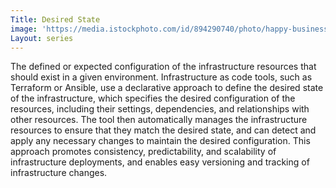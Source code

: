 ```yaml
---
Title: Desired State
image: 'https://media.istockphoto.com/id/894290740/photo/happy-business-leader-presenting-his-team-a-new-business-plan-on-whiteboard.jpg?b=1&s=170667a&w=0&k=20&c=QbEHpaZmBkJ3tlhP-s94Gi1Ff9Qc5P0o6obMkVr_sJ4='
Layout: series
---
```

The defined or expected configuration of the infrastructure resources that should exist in a given environment. Infrastructure as code tools, such as Terraform or Ansible, use a declarative approach to define the desired state of the infrastructure, which specifies the desired configuration of the resources, including their settings, dependencies, and relationships with other resources. The tool then automatically manages the infrastructure resources to ensure that they match the desired state, and can detect and apply any necessary changes to maintain the desired configuration. This approach promotes consistency, predictability, and scalability of infrastructure deployments, and enables easy versioning and tracking of infrastructure changes.
